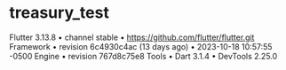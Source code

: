 # treasury_test

Flutter 3.13.8 • channel stable • https://github.com/flutter/flutter.git
Framework • revision 6c4930c4ac (13 days ago) • 2023-10-18 10:57:55 -0500
Engine • revision 767d8c75e8
Tools • Dart 3.1.4 • DevTools 2.25.0